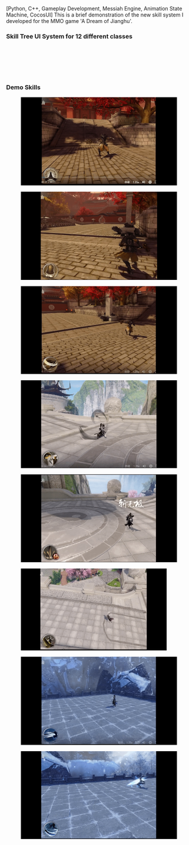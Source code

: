 [Python, C++, Gameplay Development, Messiah Engine, Animation State Machine, CocosUI]
This is a brief demonstration of the new skill system I developed for the MMO game 'A Dream of Jianghu'.
<h3>Skill Tree UI System for 12 different classes</h3>
<figure>
<img src="1.gif" alt="">
</figure>
<br>
<figure>
<img src="2.gif" alt="">
</figure>
<h3>Demo Skills</h3>
<figure>
<img src="3.gif" alt="">
</figure>
<figure>
<img src="4.gif" alt="">
</figure>
<figure>
<img src="5.gif" alt="">
</figure>
<figure>
<img src="6.gif" alt="">
</figure>
<figure>
<img src="7.gif" alt="">
</figure>
<figure>
<img src="8.gif" alt="">
</figure>
<figure>
<img src="9.gif" alt="">
</figure>
<figure>
<img src="10.gif" alt="">
</figure>